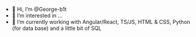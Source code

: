 - 👋 Hi, I’m @George-b1t
- 👀 I’m interested in ...
- 🌱 I’m currently working with Angular/React, TS/JS, HTML & CSS, Python (for data base) and a little bit of SQL

<!---
George-b1t/George-b1t is a ✨ special ✨ repository because its `README.md` (this file) appears on your GitHub profile.
You can click the Preview link to take a look at your changes.
--->
